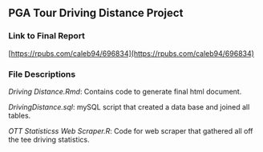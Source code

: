 ## PGA Tour Driving Distance Project

### Link to Final Report
[https://rpubs.com/caleb94/696834](https://rpubs.com/caleb94/696834)

### File Descriptions
*Driving Distance.Rmd*: Contains code to generate final html document.

*DrivingDistance.sql*: mySQL script that created a data base and joined all tables.

*OTT Statisticss Web Scraper.R*: Code for web scraper that gathered all off the tee driving statistics.
